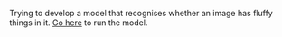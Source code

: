Trying to develop a model that recognises whether an image has fluffy things in it. [Go here](https://colab.research.google.com/github/mihailthebuilder/fluffy-nb/blob/main/fluffy.ipynb) to run the model.
